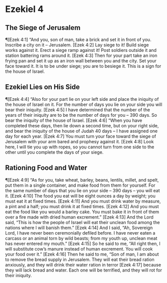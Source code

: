 # Ezekiel 4

## The Siege of Jerusalem
¶[Ezek 4:1] “And you, son of man, take a brick and set it in front of you. Inscribe a city on it – Jerusalem.
[Ezek 4:2] Lay siege to it! Build siege works against it. Erect a siege ramp against it! Post soldiers outside it and station battering rams around it.
[Ezek 4:3] Then for your part take an iron frying pan and set it up as an iron wall between you and the city. Set your face toward it. It is to be under siege; you are to besiege it. This is a sign for the house of Israel.

## Ezekiel Lies on His Side
¶[Ezek 4:4] “Also for your part lie on your left side and place the iniquity of the house of Israel on it. For the number of days you lie on your side you will bear their iniquity.
[Ezek 4:5] I have determined that the number of the years of their iniquity are to be the number of days for you – 390 days. So bear the iniquity of the house of Israel.
[Ezek 4:6] “When you have completed these days, then lie down a second time, but on your right side, and bear the iniquity of the house of Judah 40 days – I have assigned one day for each year.
[Ezek 4:7] You must turn your face toward the siege of Jerusalem with your arm bared and prophesy against it.
[Ezek 4:8] Look here, I will tie you up with ropes, so you cannot turn from one side to the other until you complete the days of your siege.

## Rationing Food and Water
¶[Ezek 4:9] “As for you, take wheat, barley, beans, lentils, millet, and spelt, put them in a single container, and make food from them for yourself. For the same number of days that you lie on your side – 390 days – you will eat it.
[Ezek 4:10] The food you eat will be eight ounces a day by weight; you must eat it at fixed times.
[Ezek 4:11] And you must drink water by measure, a pint and a half; you must drink it at fixed times.
[Ezek 4:12] And you must eat the food like you would a barley cake. You must bake it in front of them over a fire made with dried human excrement.”
[Ezek 4:13] And the Lord said, “This is how the people of Israel will eat their unclean food among the nations where I will banish them.”
[Ezek 4:14] And I said, “Ah, Sovereign Lord, I have never been ceremonially defiled before. I have never eaten a carcass or an animal torn by wild beasts; from my youth up, unclean meat has never entered my mouth.”
[Ezek 4:15] So he said to me, “All right then, I will substitute cow’s manure instead of human excrement. You will cook your food over it.”
[Ezek 4:16] Then he said to me, “Son of man, I am about to remove the bread supply in Jerusalem. They will eat their bread ration anxiously, and they will drink their water ration in terror
[Ezek 4:17] because they will lack bread and water. Each one will be terrified, and they will rot for their iniquity.
